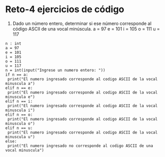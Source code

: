 # Reto-4 ejercicios de código

1. Dado un número entero, determinar si ese número corresponde al código ASCII de una vocal minúscula.
a = 97
e = 101
i = 105
o = 111
u = 117
```
n : int
a = 97
e = 101
i = 105
o = 111
u = 117
n = int(input("Ingrese un numero entero: "))
if n == a:
 print("El numero ingresado corresponde al codigo ASCII de la vocal minuscula a")
elif n == e:
 print("El numero ingresado corresponde al codigo ASCII de la vocal minuscula e")
elif n == i:
 print("El numero ingresado corresponde al codigo ASCII de la vocal minuscula i")
elif n == o:
 print("El numero ingresado corresponde al codigo ASCII de la vocal minuscula o")
elif n == u:
 print("El numero ingresado corresponde al codigo ASCII de la vocal minuscula u")
else:
 print("El numero ingresado no corresponde al codigo ASCII de una vocal minuscula")
```
